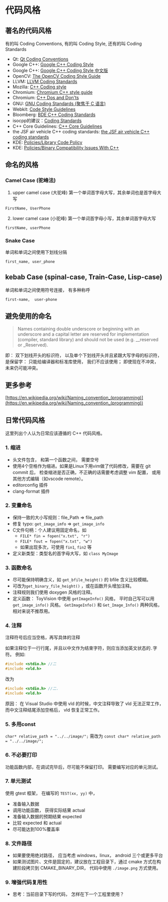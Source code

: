 # 代码风格

## 著名的代码风格
有的叫 Coding Conventions, 有的叫 Coding Style, 还有的叫 Coding Standards

- Qt: [Qt Coding Conventions](https://wiki.qt.io/Coding_Conventions)
- Google C++: [Google C++ Coding Style](https://google.github.io/styleguide/cppguide.html)
- Google C++: [Google C++ Coding Style 中文版](https://zh-google-styleguide.readthedocs.io/en/latest/google-cpp-styleguide/contents/)
- OpenCV: [The OpenCV Coding Style Guide](https://github.com/opencv/opencv/wiki/Coding_Style_Guide)
- LLVM: [LLVM Coding Standards](https://llvm.org/docs/CodingStandards.html)
- Mozilla: [C++ Coding style](https://firefox-source-docs.mozilla.org/code-quality/coding-style/coding_style_cpp.html)
- Chromium: [Chromium C++ style guide](https://chromium.googlesource.com/chromium/src/+/HEAD/styleguide/c++/c++.md)
- Chromium: [C++ Dos and Don'ts](https://chromium.googlesource.com/chromium/src/+/HEAD/styleguide/c++/c++-dos-and-donts.md)
- GNU: [GNU Coding Standards (聚焦于 C 语言)](https://www.gnu.org/prep/standards/standards.html)
- Webkit: [Code Style Guidelines](https://webkit.org/code-style-guidelines/)
- Bloomberg: [BDE C++ Coding Standards](https://bloomberg.github.io/bde/knowledge_base/coding_standards.html)
- isocpp的建议：[Coding Standards](https://isocpp.org/wiki/faq/coding-standards)
- C++ Core Guidelines: [C++ Core Guidelines](http://isocpp.github.io/CppCoreGuidelines/CppCoreGuidelines)
- the JSF air vehicle C++ coding standards: [the JSF air vehicle C++ coding standards](http://stroustrup.com/JSF-AV-rules.pdf)
- KDE: [Policies/Library Code Policy](https://community.kde.org/Policies/Library_Code_Policy)
- KDE: [Policies/Binary Compatibility Issues With C++](https://community.kde.org/Policies/Binary_Compatibility_Issues_With_C%2B%2B)

## 命名的风格
### Camel Case (驼峰法)
1. upper camel case (大驼峰)
第一个单词首字母大写，其余单词也是首字母大写
```
FirstName, UserPhone
```

2. lower camel case (小驼峰)
第一个单词首字母小写，其余单词首字母大写
```
firstName, userPhone
```

### Snake Case
单词和单词之间使用下划线分隔
```
first_name, user_phone
```

## kebab Case (spinal-case, Train-Case, Lisp-case)
单词和单词之间使用符号连接， 有多种称呼
```
first-name,  user-phone
```

## 避免使用的命名
>  Names containing double underscore or beginning with an underscore and a capital letter are reserved for implementation (compiler, standard library) and should not be used (e.g. __reserved or _Reserved).

即： 双下划线开头的标识符， 以及单个下划线开头并且紧跟大写字母的标识符， 是保留字： 只能给编译器和标准库使用， 我们不应该使用； 即使现在不冲突， 未来仍可能冲突。


## 更多参考
[https://en.wikipedia.org/wiki/Naming_convention_(programming)](https://en.wikipedia.org/wiki/Naming_convention_(programming))


## 日常代码风格
这里列出个人认为日常应该遵循的 C++ 代码风格。

### 1. 缩进
- 头文件包含， 和第一个函数之间， 需要空号
- 使用4个空格作为缩进。如果是Linux下用vim做了代码修改，需要在 git commit 后， 检查缩进是否正确，不正确的话需要考虑调整 vim 配置， 或用其他方式编辑（如vscode remote）。
- editorconfig 插件
- clang-format 插件

### 2. 变量命名
- 保持一致的大小写规则：file_Path => file_path
- 修复 typo: `get_image_imfo` => `get_image_info`
- C文件句柄：个人建议用固定命名，如
    - `FILE* fin = fopen("x.txt", "r")`
    - `FILE* fout = fopen("x.txt", "w")`
    - 如果出现多次，可使用 `fin1`, `fin2` 等
- 定义新类型：类型名的首字母大写，如 `class MyImage`


### 3. 函数命名
- 尽可能保持明确含义，如 `get_bfile_height()` 的 bfile 含义比较模糊。
- 可改为`get_binary_file_height()` ，或在函数开头增加注释。
- 注释规则我们使用 doxygen 风格的注释。
- 定义函数： ToyVision 中使用 `getImageInfo()` 风格， 平时自己写可以用 `get_image_info()` 风格。   `GetImageInfo()` 和 `Get_Image_Info()` 两种风格，相对来说不推荐用。


### 4. 注释
注释符号后应当空格，再写具体的注释

如果注释位于一行行尾，并且以中文作为结束字符，则应当添加英文状态的`.`字符。
例如:
```c++
#include <stdio.h> //二
#include <vld.h>
```
改为
```c++
#include <stdio.h> //二.
#include <vld.h>
```
原因： 在 Visual Studio 中使用 vld 的时候，中文注释导致了 vld 无法正常工作， 而中文注释结尾添加空格后， vld 恢复正常工作。

### 5. 多用const
`char* relative_path = "../../image/";` 需改为
`const char* relative_path = "../../image/";`

### 6. 不必要打印
功能函数内部，在调试完毕后，尽可能不保留打印。
需要编写对应的单元测试。

### 7. 单元测试
使用 gtest 框架， 在编写的  `TEST(xx, yy)` 中，
- 准备输入数据
- 调用功能函数， 获得实际结果 actual
- 准备输入数据的预期结果 expected
- 比较 expected 和 actual
- 尽可能达到100%覆盖率

### 8. 文件路径
- 如果要使用绝对路径， 应当考虑 windows，linux， android 三个或更多平台
- 如果测试图片、文件是固定的，建议放在工程目录下，通过 cmake 方式在构建阶段拷贝到 CMAKE_BINARY_DIR， 代码中使用 `./image.png` 方式使用。

### 9. 增强代码复用性
- 思考：当前目录下写的代码， 怎样在下一个工程里使用？
